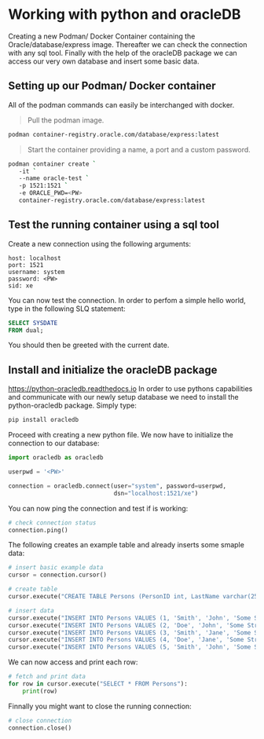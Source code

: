 # Working with python and oracleDB
Creating a new Podman/ Docker Container containing the Oracle/database/express image. Thereafter we can check the connection with any sql tool. Finally with the help of the oracleDB package we can access our very own database and insert some basic data. 

## Setting up our Podman/ Docker container
All of the podman commands can easily be interchanged with docker.
<br>
>Pull the podman image. <br>
``` bash
podman container-registry.oracle.com/database/express:latest
```

>Start the container providing a name, a port and a custom password. <br>
``` bash
podman container create `
   -it `
   --name oracle-test `
   -p 1521:1521 `
   -e ORACLE_PWD=<PW>
   container-registry.oracle.com/database/express:latest
```

## Test the running container using a sql tool
Create a new connection using the following arguments:
```
host: localhost
port: 1521
username: system
password: <PW>
sid: xe
```

You can now test the connection. In order to perfom a simple hello world, type in the following SLQ statement:
```SQL 
SELECT SYSDATE
FROM dual;
```
You should then be greeted with the current date.

## Install and initialize the oracleDB package
https://python-oracledb.readthedocs.io
In order to use pythons capabilities and communicate with our newly setup database we need to install the python-oracledb package. Simply type: <br>
```bash
pip install oracledb
```
Proceed with creating a new python file. We now have to initialize the connection to our database: 
```python
import oracledb as oracledb

userpwd = '<PW>'

connection = oracledb.connect(user="system", password=userpwd,
                              dsn="localhost:1521/xe")
```
You can now ping the connection and test if is working:
```python
# check connection status
connection.ping()
```
The following creates an example table and already inserts some smaple data: 
```python
# insert basic example data
cursor = connection.cursor()

# create table
cursor.execute("CREATE TABLE Persons (PersonID int, LastName varchar(255), FirstName varchar(255), Address varchar(255), City varchar(255))")

# insert data
cursor.execute("INSERT INTO Persons VALUES (1, 'Smith', 'John', 'Some Street 0', 'Some City')")
cursor.execute("INSERT INTO Persons VALUES (2, 'Doe', 'John', 'Some Street 1', 'Some City')")
cursor.execute("INSERT INTO Persons VALUES (3, 'Smith', 'Jane', 'Some Street 2', 'Some City')")
cursor.execute("INSERT INTO Persons VALUES (4, 'Doe', 'Jane', 'Some Street 3', 'Some City')")
cursor.execute("INSERT INTO Persons VALUES (5, 'Smith', 'John', 'Some Street 4', 'Some City')")
```
We can now access and print each row:
```python
# fetch and print data
for row in cursor.execute("SELECT * FROM Persons"):
    print(row)
```
Finnally you might want to close the running connection: 
```python
# close connection
connection.close()
```